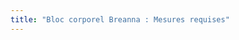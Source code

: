 ```yaml
---
title: "Bloc corporel Breanna : Mesures requises"
---
```


<PatternMeasurements pattern='breanna' />

